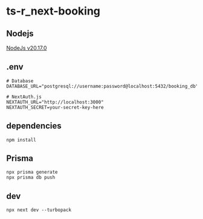 # ts-r_next-booking

## Nodejs
[NodeJs v20.17.0](https://nodejs.org/en/download)

## .env
```
# Database
DATABASE_URL="postgresql://username:password@localhost:5432/booking_db"

# NextAuth.js
NEXTAUTH_URL="http://localhost:3000"
NEXTAUTH_SECRET=your-secret-key-here
```

## dependencies
```
npm install
```

## Prisma 
```
npx prisma generate
npx prisma db push
```

## dev
```
npx next dev --turbopack
```